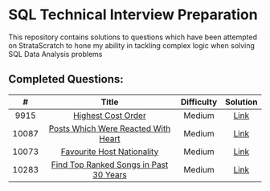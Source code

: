 # SQL Technical Interview Preparation

This repository contains solutions to questions which have been attempted on StrataScratch to hone my ability in tackling complex logic when solving SQL Data Analysis problems

## Completed Questions:
|  #  | Title | Difficulty | Solution |
|:---:|:-----:|:----------:|:--------:|
|9915|[Highest Cost Order](https://platform.stratascratch.com/coding/9915-highest-cost-orders?python=)|Medium|[Link](https://github.com/grajie/StratsScratch-SQL-Problem-Solutions/blob/main/9915.sql)
|10087|[Posts Which Were Reacted With Heart](https://platform.stratascratch.com/coding/10087-find-all-posts-which-were-reacted-to-with-a-heart?python=)|Medium|[Link](https://github.com/grajie/StrataScratch-SQL-Solutions/blob/main/10087.sql)
|10073|[Favourite Host Nationality](https://platform.stratascratch.com/coding/10073-favorite-host-nationality?python&utm_source=youtube&utm_medium=click&utm_campaign=YT+description+link)|Medium|[Link](https://github.com/grajie/StrataScratch-SQL-Solutions/blob/main/10073.sql)
|10283|[Find Top Ranked Songs in Past 30 Years](https://platform.stratascratch.com/coding/10283-find-the-top-ranked-songs-for-the-past-30-years?python=)|Medium|[Link](https://github.com/grajie/StrataScratch-SQL-Solutions/blob/main/10283.sql)

